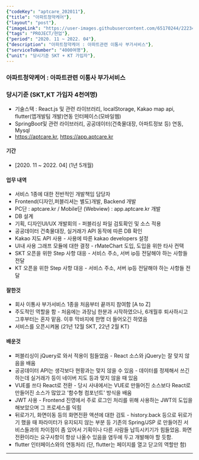 ```yaml
---
{"codeKey": "aptcare_202011"},
{"title": "아파트청약케어"},
{"layout": "post"},
{"imageLink": "https://user-images.githubusercontent.com/65170244/222340717-cdac12f3-5f60-4f99-b239-759b58ddb615.png"},
{"tags": "PROJECT/현업"},
{"period": "2020. 11 ~ 2022. 04"},
{"description": "아파트청약케어 : 아파트관련 이통사 부가서비스"},
{"serviceToNumber": "4000여명"},
{"unit": "당시기준 SKT + KT 가입자"},
---
```


### 아파트청약케어 : 아파트관련 이통사 부가서비스

### 당시기준 (SKT,KT 가입자 4천여명)

- 기술스택 : React.js 및 관련 라이브러리, localStorage, Kakao map api, flutter(앱개발팀 개발)연동 인터페이스(모바일웹)
- SpringBoot및 관련 라이브러리, 공공데이터(건축물대장, 아파트정보 등) 연동, Mysql
- https://aptcare.kr, https://app.aptcare.kr

#### 기간

- [2020. 11 ~ 2022. 04] (1년 5개월)

#### 업무 내역

- 서비스 1종에 대한 전반적인 개발책임 담당자
- Frontend(디자인,퍼블리셔는 별도)개발, Backend 개발
- PC단 : aptcare.kr / Mobile단 (Webview) : app.aptcare.kr 개발
- DB 설계
- 기획, 디자인UI/UX 개발회의 - 퍼블리싱 파일 검토확인 및 소스 적용
- 공공데이터 건축물대장, 실거래가 API 동작에 따른 DB 확인
- Kakao 지도 API 사용 - 사용에 따른 kakao developers 설정
- UI내 사용 그래프 모듈에 대한 결정 - rMateChart 도입, 도입을 위한 타사 컨택
- SKT 오픈을 위한 Step 사항 대응 - 서비스 주소, 서버 ip등 전달해야 하는 사항들 전달
- KT 오픈을 위한 Step 사항 대응 - 서비스 주소, 서버 ip등 전달해야 하는 사항들 전달

#### 잘한것

- 회사 이통사 부가서비스 1종을 처음부터 끝까지 참여함 [A to Z]
- 주도적인 역할을 함 - 처음에는 과장님 한분과 시작하였으나, 6개월후 퇴사하시고 그후부터는 혼자 맡음. 이후 막바지에 한명 더 들어오긴 하였음
- 서비스를 오픈시켜봄 (21년 12월 SKT, 22년 2월 KT)

#### 배운것

- 퍼블리싱이 jQuery로 와서 적용이 힘들었음 - React 소스와 jQuery는 잘 맞지 않음을 배움
- 공공데이터 API는 생각보다 현황과는 맞지 않을 수 있음 - 데이터를 정제해서 쓰긴 하는데 실거래가 등이 네이버 지도 등과 맞지 않을 때 있음
- VUE를 쓰다 React로 전환 - 당시 사내에서는 VUE로 만들어진 소스보다 React로 만들어진 소스가 많았고 '함수형 컴포넌트' 방식을 배움
- JWT 사용 - Frontend 진영에서 주로 로그인 처리를 위해 사용하는 JWT의 도입을 해보았으며 그 프로세스를 익힘
- 뒤로가기, 화면이동 등의 화면전환 액션에 대한 검토 - history.back 등으로 뒤로가기 했을 때 파라미터가 유지되지 않는 부분 등 기존의 Spring/JSP 로 만들어진 서비스들과의 차이점이 좀 있어서 기획이나 다른 사람들 납득시키기가 힘들었음. 화면 전환이라는 요구사항이 항상 나올수 있음을 염두에 두고 개발해야 할 듯함.
- flutter 인터페이스와의 연동처리 (단, flutter는 페이지를 열고 닫고의 역할만 함)

---
